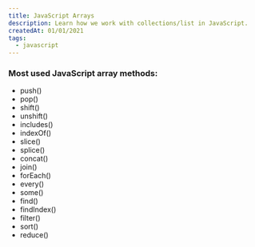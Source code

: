 ```yaml
---
title: JavaScript Arrays
description: Learn how we work with collections/list in JavaScript.
createdAt: 01/01/2021
tags:
  - javascript
---
```


### Most used JavaScript array methods:

- push()
- pop()
- shift()
- unshift()
- includes()
- indexOf()
- slice()
- splice()
- concat()
- join()
- forEach()
- every()
- some()
- find()
- findIndex()
- filter()
- sort()
- reduce()